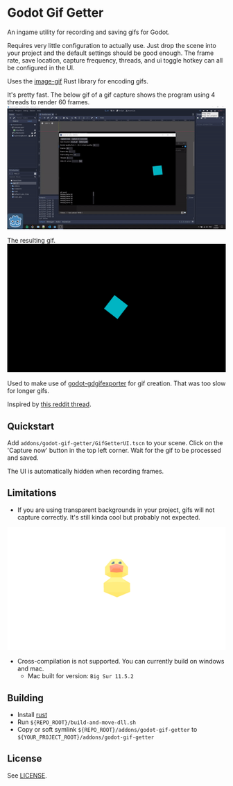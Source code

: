 # Godot Gif Getter
An ingame utility for recording and saving gifs for Godot.

Requires very little configuration to actually use. Just drop the scene into your project and the default settings should be good enough. The frame rate, save location, capture frequency, threads, and ui toggle hotkey can all be configured in the UI. 

Uses the [image-gif](https://github.com/image-rs/image-gif) Rust library for encoding gifs.

It's pretty fast. The below gif of a gif capture shows the program using 4 threads to render 60 frames.
![It's not so slow anymore!](demo-desktop.gif)

The resulting gif.
![](demo-result.gif)

Used to make use of [godot-gdgifexporter](https://github.com/jegor377/godot-gdgifexporter) for gif creation. That was too slow for longer gifs.

Inspired by [this reddit thread](https://www.reddit.com/r/godot/comments/lv7pon/not_for_a_game_but_i_made_a_short_animation_using/).


## Quickstart
Add `addons/godot-gif-getter/GifGetterUI.tscn` to your scene. Click on the 'Capture now' button in the top left corner. Wait for the gif to be processed and saved.

The UI is automatically hidden when recording frames.

## Limitations
- If you are using transparent backgrounds in your project, gifs will not capture correctly. It's still kinda cool but probably not expected.

![](demo-result-bad.gif)

- Cross-compilation is not supported. You can currently build on windows and mac.
    - Mac built for version: `Big Sur 11.5.2`

## Building
- Install [rust](https://www.rust-lang.org/tools/install)
- Run `${REPO_ROOT}/build-and-move-dll.sh`
- Copy or soft symlink `${REPO_ROOT}/addons/godot-gif-getter` to `${YOUR_PROJECT_ROOT}/addons/godot-gif-getter`

## License
See [LICENSE](LICENSE).
